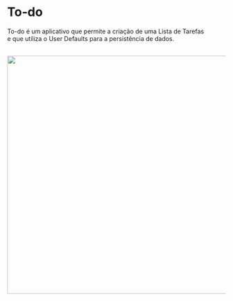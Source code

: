 # To-do

<p> To-do é um aplicativo que permite a criação de uma Lista de Tarefas <br> e que utiliza o User Defaults para a persistência de dados. </p> 
<br>


<div> 

<img height="549" width="581.03" src="https://spotty-grenadilla-d26.notion.site/image/https%3A%2F%2Fs3-us-west-2.amazonaws.com%2Fsecure.notion-static.com%2Fdcd918d1-cf90-4a52-b889-00141d061176%2Fto-do.png?table=block&id=68afa67f-f89e-4471-9918-954fb6fcb0a3&spaceId=d1b02b65-6f05-41fb-9868-69f5ce300038&width=2000&userId=&cache=v2" >


</div>
